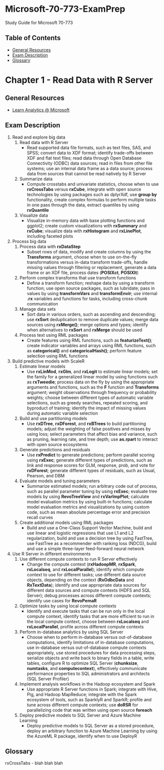 # Microsoft-70-773-ExamPrep
Study Guide for Microsoft 70-773

## Table of Contents

- [General Resources](#general-resources)
- [Exam Description](#exam-description)
- [Glossary](#glossary)

# Chapter 1 - Read Data with R Server




## General Resources <a name="general-resources"></a>

* [Learn Analytics @ Microsoft](http://learnanalytics.microsoft.com/)

## Exam Description <a name="exam-description"></a>

1. Read and explore big data
   1. Read data with R Server
      - Read supported data file formats, such as text files, SAS, and SPSS; convert data to XDF format; identify trade-offs between XDF and flat text files; read data through Open Database Connectivity (ODBC) data sources; read in files from other file systems; use an internal data frame as a data source; process data from sources that cannot be read natively by R Server
   2. Summarize data
      - Compute crosstabs and univariate statistics, choose when to use **rxCrossTabs** versus **rxCube**, integrate with open source technologies by using packages such as dplyrXdf, use **group by** functionality, create complex formulas to perform multiple tasks in one pass through the data, extract quantiles by using **rxQuantile**
   3. Visualize data
      - Visualize in-memory data with base plotting functions and ggplot2; create custom visualizations with **rxSummary** and **rxCube**; visualize data with **rxHistogram** and **rxLinePlot**, including faceted plots
2. Process big data
   1. Process data with **rxDataStep**
      - Subset rows of data, modify and create columns by using the **Transforms** argument, choose when to use on-the-fly transformations versus in-data transform trade-offs, handle missing values through filtering or replacement, generate a data frame or an XDF file, process dates (**POSIXct**, **POSIXlt**)
   2. Perform complex transforms that use transform functions
      - Define a transform function; reshape data by using a transform function; use open source packages, such as lubridate; pass in values by using **transformVars** and **transformEnvir**; use internal **.rx** variables and functions for tasks, including cross-chunk communication
   3. Manage data sets
      - Sort data in various orders, such as ascending and descending; use **rxSort** deduplication to remove duplicate values; merge data sources using **rxMerge()**; merge options and types; identify when alternatives to **rxSort** and **rxMerge** should be used
   4. Process text using RML packages
      - Create features using RML functions, such as **featurizeText()**; create indicator variables and arrays using RML functions, such as **categorical()** and **categoricalHash()**; perform feature selection using RML functions
3. Build predictive models with ScaleR
   1. Estimate linear models
      - Use **rxLinMod**, **rxGlm**, and **rxLogit** to estimate linear models; set the family for a generalized linear model by using functions such as **rxTweedie**; process data on the fly by using the appropriate arguments and functions, such as the **F** function and **Transforms** argument; weight observations through frequency or probability weights; choose between different types of automatic variable selections, such as greedy searches, repeated scoring, and byproduct of training; identify the impact of missing values during automatic variable selection
   2. Build and use partitioning models
      - Use **rxDTree**, **rxDForest**, and **rxBTrees** to build partitioning models; adjust the weighting of false positives and misses by using loss; select parameters that affect bias and variance, such as pruning, learning rate, and tree depth; use **as.rpart** to interact with open source ecosystems
   3. Generate predictions and residuals
      - Use **rxPredict** to generate predictions; perform parallel scoring using **rxExec**; generate different types of predictions, such as link and response scores for GLM, response, prob, and vote for **rxDForest**; generate different types of residuals, such as Usual, Pearson, and DBM
   4. Evaluate models and tuning parameters
      - Summarize estimated models; run arbitrary code out of process, such as parallel parameter tuning by using **rxExec**; evaluate tree models by using **RevoTreeView** and **rxVarImpPlot**; calculate model evaluation metrics by using built-in functions; calculate model evaluation metrics and visualizations by using custom code, such as mean absolute percentage error and precision recall curves
   5. Create additional models using RML packages
      - Build and use a One-Class Support Vector Machine, build and use linear and logistic regressions that use L1 and L2 regularization, build and use a decision tree by using FastTree, use FastTree as a recommender with ranking loss (NDCG), build and use a simple three-layer feed-forward neural network
4. Use R Server in different environments
   1. Use different compute contexts to run R Server effectively
      - Change the compute context (**rxHadoopMR**, **rxSpark**, **rxLocalseq**, and **rxLocalParallel**); identify which compute context to use for different tasks; use different data source objects, depending on the context (**RxOdbcData** and **RxTextData**); identify and use appropriate data sources for different data sources and compute contexts (HDFS and SQL Server); debug processes across different compute contexts; identify use cases for **RevoPemaR**
   2. Optimize tasks by using local compute contexts
      - Identify and execute tasks that can be run only in the local compute context, identify tasks that are more efficient to run in the local compute context, choose between **rxLocalseq** and **rxLocalParallel**, profile across different compute contexts
   3. Perform in-database analytics by using SQL Server
      - Choose when to perform in-database versus out-of-database computations, identify limitations of in-database computations, use in-database versus out-of-database compute contexts appropriately, use stored procedures for data processing steps, serialize objects and write back to binary fields in a table, write tables, configure R to optimize SQL Server (**chunksize**, **numtasks**, and **computecontext**), effectively communicate performance properties to SQL administrators and architects (SQL Server Profiler)
   4. Implement analysis workflows in the Hadoop ecosystem and Spark
      - Use appropriate R Server functions in Spark; integrate with Hive, Pig, and Hadoop MapReduce; integrate with the Spark ecosystem of tools, such as SparklyR and SparkR; profile and tune across different compute contexts; use **doRSR** for parallelizing code that was written using open source **foreach**
   5. Deploy predictive models to SQL Server and Azure Machine Learning
      - Deploy predictive models to SQL Server as a stored procedure, deploy an arbitrary function to Azure Machine Learning by using the AzureML R package, identify when to use DeployR
      
## Glossary <a name="glossary"></a>

rxCrossTabs - blah blah blah
